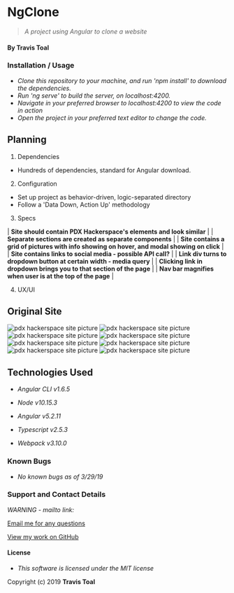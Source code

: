 # NgClone
> _A project using Angular to clone a website_

#### By **Travis Toal**

### Installation / Usage
* _Clone this repository to your machine, and run 'npm install' to download the dependencies._
* _Run 'ng serve' to build the server, on localhost:4200._
* _Navigate in your preferred browser to localhost:4200 to view the code in action_
* _Open the project in your preferred text editor to change the code._

## Planning

1. Dependencies
  * Hundreds of dependencies, standard for Angular download.

2. Configuration
  * Set up project as behavior-driven, logic-separated directory
  * Follow a 'Data Down, Action Up' methodology

3. Specs

| **Site should contain PDX Hackerspace's elements and look similar** |
| **Separate sections are created as separate components** |
| **Site contains a grid of pictures with info showing on hover, and modal showing on click** |
| **Site contains links to social media - possible API call?** |
| **Link div turns to dropdown button at certain width - media query** |
| **Clicking link in dropdown brings you to that section of the page** |
| **Nav bar magnifies when user is at the top of the page** |

4. UX/UI

## Original Site
![pdx hackerspace site picture](src/assets/img/site-pic0.png)
![pdx hackerspace site picture](src/assets/img/site-pic1.png)
![pdx hackerspace site picture](src/assets/img/site-pic2.png)
![pdx hackerspace site picture](src/assets/img/site-pic3.png)
![pdx hackerspace site picture](src/assets/img/site-pic4.png)
![pdx hackerspace site picture](src/assets/img/site-pic5.png)
![pdx hackerspace site picture](src/assets/img/site-pic6.png)
![pdx hackerspace site picture](src/assets/img/site-pic7.png)



## Technologies Used

* _Angular CLI v1.6.5_

* _Node v10.15.3_

* _Angular v5.2.11_

* _Typescript v2.5.3_

* _Webpack v3.10.0_

### Known Bugs

* _No known bugs as of 3/29/19_

### Support and Contact Details

_WARNING - mailto link:_

[Email me for any questions](mailto:travisty12@gmail.com)

[View my work on GitHub](https://www.github.com/travisty12/)

#### License
* _This software is licensed under the MIT license_

Copyright (c) 2019 **Travis Toal**
